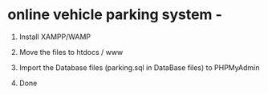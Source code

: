 # online vehicle parking system -


1. Install XAMPP/WAMP

2. Move the files to htdocs / www

3. Import the Database files (parking.sql in DataBase files) to PHPMyAdmin

4. Done 
